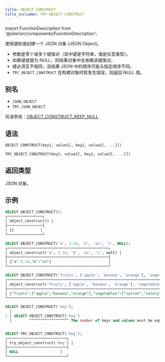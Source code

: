 ```yaml
---
title: OBJECT_CONSTRUCT
title_includes: TRY_OBJECT_CONSTRUCT
---
```

import FunctionDescription from '@site/src/components/FunctionDescription';

<FunctionDescription description="Introduced or updated: v1.2.762"/>

使用键和值创建一个 JSON 对象 (JSON Object)。

- 参数是零个或多个键值对（其中键是字符串，值是任意类型）。
- 如果键或值为 NULL，则结果对象中会省略该键值对。
- 键必须互不相同，且结果 JSON 中的顺序可能与指定顺序不同。
- `TRY_OBJECT_CONSTRUCT` 在构建对象时若发生错误，则返回 NULL 值。

## 别名

- `JSON_OBJECT`
- `TRY_JSON_OBJECT`

另请参阅：[OBJECT_CONSTRUCT_KEEP_NULL](object-construct-keep-null.md)

## 语法

```sql
OBJECT_CONSTRUCT(key1, value1[, key2, value2[, ...]])

TRY_OBJECT_CONSTRUCT(key1, value1[, key2, value2[, ...]])
```

## 返回类型

JSON 对象。

## 示例

```sql
SELECT OBJECT_CONSTRUCT();
┌────────────────┐
│ object_construct() │
├────────────────┤
│ {}            │
└────────────────┘

SELECT OBJECT_CONSTRUCT('a', 3.14, 'b', 'xx', 'c', NULL);
┌──────────────────────────────────────────────┐
│ object_construct('a', 3.14, 'b', 'xx', 'c', null) │
├──────────────────────────────────────────────┤
│ {"a":3.14,"b":"xx"}                          │
└──────────────────────────────────────────────┘

SELECT OBJECT_CONSTRUCT('fruits', ['apple', 'banana', 'orange'], 'vegetables', ['carrot', 'celery']);
┌──────────────────────────────────────────────────────────────────────────────────────────┐
│ object_construct('fruits', ['apple', 'banana', 'orange'], 'vegetables', ['carrot', 'celery']) │
├──────────────────────────────────────────────────────────────────────────────────────────┤
│ {"fruits":["apple","banana","orange"],"vegetables":["carrot","celery"]}                  │
└──────────────────────────────────────────────────────────────────────────────────────────┘

SELECT OBJECT_CONSTRUCT('key');
  |
1 | SELECT OBJECT_CONSTRUCT('key')
  |        ^^^^^^^^^^^^^^^^^^ The number of keys and values must be equal while evaluating function `object_construct('key')`


SELECT TRY_OBJECT_CONSTRUCT('key');
┌───────────────────────────┐
│ try_object_construct('key') │
├───────────────────────────┤
│ NULL                   │
└───────────────────────────┘
```